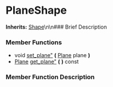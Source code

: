 #  PlaneShape  
**Inherits:** [Shape](class_shape)\\n\\n###  Brief Description  

###  Member Functions 
  * void [set_plane"](#set_plane) **(** [Plane](class_plane) plane  **)**
  * [Plane](class_plane) [get_plane"](#get_plane) **(** **)** const
###  Member Function Description  
